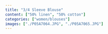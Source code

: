 ```yaml
---
title: "3/4 Sleeve Blouse"
content: ["50% linen", "50% cotton"]
categories: ["women/blouses"]
images: ["./P05A7064.JPG", "./P05A7065.JPG"]
---
```

